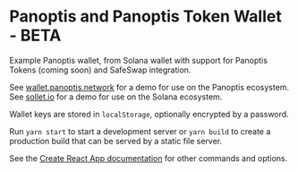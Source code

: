 # Panoptis and Panoptis Token Wallet - BETA

Example Panoptis wallet, from Solana wallet with support for Panoptis Tokens (coming soon) and SafeSwap integration.

See [wallet.panoptis.network](https://wallet.panoptis.network) for a demo for use on the Panoptis ecosystem. See [sollet.io](https://www.sollet.io) for a demo for use on the Solana ecosystem.

Wallet keys are stored in `localStorage`, optionally encrypted by a password.

Run `yarn start` to start a development server or `yarn build` to create a production build that can be served by a static file server.

See the [Create React App documentation](https://facebook.github.io/create-react-app/docs/getting-started) for other commands and options.
